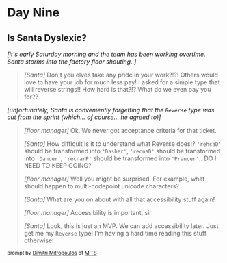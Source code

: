 # Day Nine

## Is Santa Dyslexic?

_\[it's early Saturday morning and the team has been working overtime. Santa storms into the factory floor shouting..\]_

> _\[Santa\]_ Don't you elves take any pride in your work?!?! Others would love to have your job for much less pay! I asked for a simple type that will reverse strings!! How hard is that?!? What do we even pay you for??

_\[unfortunately, Santa is conveniently forgetting that the `Reverse` type was cut from the sprint (which... of course... he agreed to)\]_

> _\[floor manager\]_ Ok. We never got acceptance criteria for that ticket.
>
> _\[Santa\]_ How difficult is it to understand what Reverse does!? `'rehsaD'` should be transformed into `'Dasher'`, `'recnaD'` should be transformed into `'Dancer'`, `'recnarP'` should be transformed into `'Prancer'`.. DO I NEED TO KEEP GOING?
>
> _\[floor manager\]_ Well you might be surprised. For example, what should happen to multi-codepoint unicode characters?
>
> _\[Santa\]_ What are you on about with all that accessibility stuff again!
>
> _\[floor manager\]_ Accessibility is important, sir.
>
> _\[Santa\]_ Look, this is just an MVP. We can add accessibility later. Just get me my `Reverse` type! I'm having a hard time reading this stuff otherwise!
 

 <sub>prompt by [Dimitri Mitropoulos](https://github.com/dimitropoulos) of [MiTS](https://michigantypescript.com)</sub>